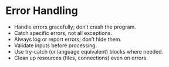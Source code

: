 # Error Handling

- Handle errors gracefully; don’t crash the program.
- Catch specific errors, not all exceptions.
- Always log or report errors; don’t hide them.
- Validate inputs before processing.
- Use try-catch (or language equivalent) blocks where needed.
- Clean up resources (files, connections) even on errors.
